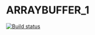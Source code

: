 # ARRAYBUFFER_1

[![Build status](https://ci.appveyor.com/api/projects/status/jbhn302w5jff0p8n/branch/main?svg=true)](https://ci.appveyor.com/project/ustasnov/arraybuffer-1/branch/main)
